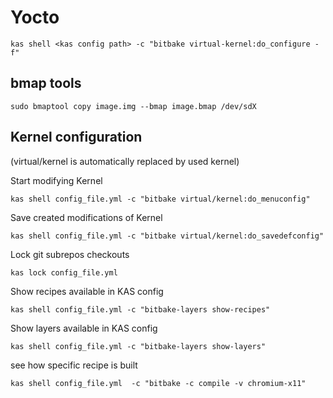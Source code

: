 # Yocto
```
kas shell <kas config path> -c "bitbake virtual-kernel:do_configure -f"
```

## bmap tools

```
sudo bmaptool copy image.img --bmap image.bmap /dev/sdX
```

## Kernel configuration

(virtual/kernel is automatically replaced by used kernel)

Start modifying Kernel
```
kas shell config_file.yml -c "bitbake virtual/kernel:do_menuconfig"
```

Save created modifications of Kernel
```
kas shell config_file.yml -c "bitbake virtual/kernel:do_savedefconfig"
```

Lock git subrepos checkouts
```
kas lock config_file.yml
```

Show recipes available in KAS config
```
kas shell config_file.yml -c "bitbake-layers show-recipes"
```

Show layers available in KAS config
```
kas shell config_file.yml -c "bitbake-layers show-layers"
```

see how specific recipe is built
```
kas shell config_file.yml  -c "bitbake -c compile -v chromium-x11"
```
